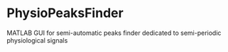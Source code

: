 # PhysioPeaksFinder
MATLAB GUI for semi-automatic peaks finder dedicated to semi-periodic physiological signals
